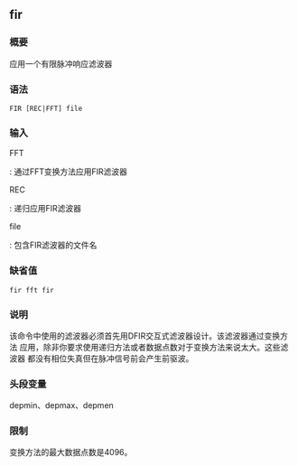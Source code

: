 ## fir 

### 概要

应用一个有限脉冲响应滤波器

### 语法

``` {.bash}
FIR [REC|FFT] file
```

### 输入

FFT

:   通过FFT变换方法应用FIR滤波器

REC

:   递归应用FIR滤波器

file

:   包含FIR滤波器的文件名

### 缺省值

``` {.bash}
fir fft fir
```

### 说明

该命令中使用的滤波器必须首先用DFIR交互式滤波器设计。该滤波器通过变换方法
应用，除非你要求使用递归方法或者数据点数对于变换方法来说太大。这些滤波器
都没有相位失真但在脉冲信号前会产生前驱波。

### 头段变量

depmin、depmax、depmen

### 限制

变换方法的最大数据点数是4096。
